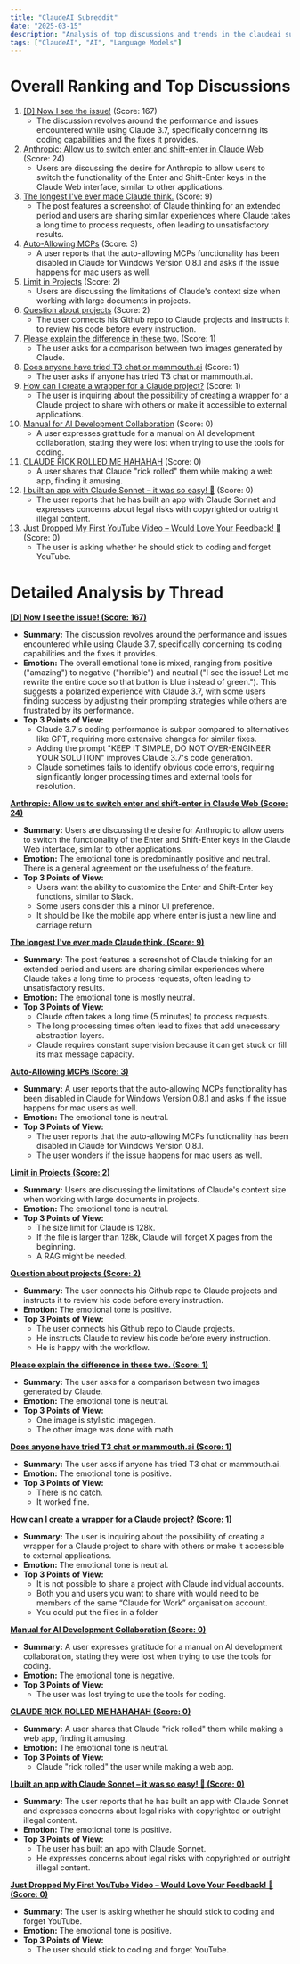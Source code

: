 ```yaml
---
title: "ClaudeAI Subreddit"
date: "2025-03-15"
description: "Analysis of top discussions and trends in the claudeai subreddit"
tags: ["ClaudeAI", "AI", "Language Models"]
---
```


# Overall Ranking and Top Discussions
1.  [[D] Now I see the issue!](https://www.reddit.com/r/ClaudeAI/comments/1jbx12k/now_i_see_the_issue/) (Score: 167)
    *   The discussion revolves around the performance and issues encountered while using Claude 3.7, specifically concerning its coding capabilities and the fixes it provides.
2.  [Anthropic: Allow us to switch enter and shift-enter in Claude Web](https://www.reddit.com/r/ClaudeAI/comments/1jbwebb/anthropic_allow_us_to_switch_enter_and_shiftenter/) (Score: 24)
    *   Users are discussing the desire for Anthropic to allow users to switch the functionality of the Enter and Shift-Enter keys in the Claude Web interface, similar to other applications.
3.  [The longest I've ever made Claude think.](https://i.redd.it/ni7je8yvewoe1.png) (Score: 9)
    *   The post features a screenshot of Claude thinking for an extended period and users are sharing similar experiences where Claude takes a long time to process requests, often leading to unsatisfactory results.
4.  [Auto-Allowing MCPs](https://www.reddit.com/r/ClaudeAI/comments/1jc2f4w/autoallowing_mcps/) (Score: 3)
    *   A user reports that the auto-allowing MCPs functionality has been disabled in Claude for Windows Version 0.8.1 and asks if the issue happens for mac users as well.
5.  [Limit in Projects](https://www.reddit.com/r/ClaudeAI/comments/1jbuyuk/limit_in_projects/) (Score: 2)
    *   Users are discussing the limitations of Claude's context size when working with large documents in projects.
6.  [Question about projects](https://www.reddit.com/r/ClaudeAI/comments/1jc10fp/question_about_projects/) (Score: 2)
    *   The user connects his Github repo to Claude projects and instructs it to review his code before every instruction.
7.  [Please explain the difference in these two.](https://www.reddit.com/gallery/1jbmbk8) (Score: 1)
    *   The user asks for a comparison between two images generated by Claude.
8.  [Does anyone have tried T3 chat or mammouth.ai](https://www.reddit.com/r/ClaudeAI/comments/1jbwvkl/does_anyone_have_tried_t3_chat_or_mammouthai/) (Score: 1)
    *   The user asks if anyone has tried T3 chat or mammouth.ai.
9.  [How can I create a wrapper for a Claude project?](https://www.reddit.com/r/ClaudeAI/comments/1jby2uz/how_can_i_create_a_wrapper_for_a_claude_project/) (Score: 1)
    *   The user is inquiring about the possibility of creating a wrapper for a Claude project to share with others or make it accessible to external applications.
10. [Manual for AI Development Collaboration](https://www.reddit.com/r/ClaudeAI/comments/1jbw8fd/manual_for_ai_development_collaboration/) (Score: 0)
    *   A user expresses gratitude for a manual on AI development collaboration, stating they were lost when trying to use the tools for coding.
11. [CLAUDE RICK ROLLED ME HAHAHAH](https://www.reddit.com/r/ClaudeAI/comments/1jbz00l/claude_rick_rolled_me_hahahah/) (Score: 0)
    *   A user shares that Claude "rick rolled" them while making a web app, finding it amusing.
12. [I built an app with Claude Sonnet – it was so easy! 🚀](https://www.reddit.com/r/ClaudeAI/comments/1jbztbt/i_built_an_app_with_claude_sonnet_it_was_so_easy/) (Score: 0)
    *   The user reports that he has built an app with Claude Sonnet and expresses concerns about legal risks with copyrighted or outright illegal content.
13. [Just Dropped My First YouTube Video – Would Love Your Feedback! 🎥](https://www.reddit.com/r/ClaudeAI/comments/1jc0lqk/just_dropped_my_first_youtube_video_would_love/) (Score: 0)
    *   The user is asking whether he should stick to coding and forget YouTube.

# Detailed Analysis by Thread
**[ [D] Now I see the issue! (Score: 167)](https://www.reddit.com/r/ClaudeAI/comments/1jbx12k/now_i_see_the_issue/)**
*   **Summary:** The discussion revolves around the performance and issues encountered while using Claude 3.7, specifically concerning its coding capabilities and the fixes it provides.
*   **Emotion:** The overall emotional tone is mixed, ranging from positive ("amazing") to negative ("horrible") and neutral ("I see the issue! Let me rewrite the entire code so that button is blue instead of green."). This suggests a polarized experience with Claude 3.7, with some users finding success by adjusting their prompting strategies while others are frustrated by its performance.
*   **Top 3 Points of View:**
    *   Claude 3.7's coding performance is subpar compared to alternatives like GPT, requiring more extensive changes for similar fixes.
    *   Adding the prompt "KEEP IT SIMPLE, DO NOT OVER-ENGINEER YOUR SOLUTION" improves Claude 3.7's code generation.
    *   Claude sometimes fails to identify obvious code errors, requiring significantly longer processing times and external tools for resolution.

**[Anthropic: Allow us to switch enter and shift-enter in Claude Web (Score: 24)](https://www.reddit.com/r/ClaudeAI/comments/1jbwebb/anthropic_allow_us_to_switch_enter_and_shiftenter/)**
*   **Summary:** Users are discussing the desire for Anthropic to allow users to switch the functionality of the Enter and Shift-Enter keys in the Claude Web interface, similar to other applications.
*   **Emotion:** The emotional tone is predominantly positive and neutral. There is a general agreement on the usefulness of the feature.
*   **Top 3 Points of View:**
    *   Users want the ability to customize the Enter and Shift-Enter key functions, similar to Slack.
    *   Some users consider this a minor UI preference.
    *   It should be like the mobile app where enter is just a new line and carriage return

**[The longest I've ever made Claude think. (Score: 9)](https://i.redd.it/ni7je8yvewoe1.png)**
*   **Summary:** The post features a screenshot of Claude thinking for an extended period and users are sharing similar experiences where Claude takes a long time to process requests, often leading to unsatisfactory results.
*   **Emotion:** The emotional tone is mostly neutral.
*   **Top 3 Points of View:**
    *   Claude often takes a long time (5 minutes) to process requests.
    *   The long processing times often lead to fixes that add unecessary abstraction layers.
    *   Claude requires constant supervision because it can get stuck or fill its max message capacity.

**[Auto-Allowing MCPs (Score: 3)](https://www.reddit.com/r/ClaudeAI/comments/1jc2f4w/autoallowing_mcps/)**
*   **Summary:** A user reports that the auto-allowing MCPs functionality has been disabled in Claude for Windows Version 0.8.1 and asks if the issue happens for mac users as well.
*   **Emotion:** The emotional tone is neutral.
*   **Top 3 Points of View:**
    *   The user reports that the auto-allowing MCPs functionality has been disabled in Claude for Windows Version 0.8.1.
    *   The user wonders if the issue happens for mac users as well.

**[Limit in Projects (Score: 2)](https://www.reddit.com/r/ClaudeAI/comments/1jbuyuk/limit_in_projects/)**
*   **Summary:** Users are discussing the limitations of Claude's context size when working with large documents in projects.
*   **Emotion:** The emotional tone is neutral.
*   **Top 3 Points of View:**
    *   The size limit for Claude is 128k.
    *   If the file is larger than 128k, Claude will forget X pages from the beginning.
    *   A RAG might be needed.

**[Question about projects (Score: 2)](https://www.reddit.com/r/ClaudeAI/comments/1jc10fp/question_about_projects/)**
*   **Summary:** The user connects his Github repo to Claude projects and instructs it to review his code before every instruction.
*   **Emotion:** The emotional tone is positive.
*   **Top 3 Points of View:**
    *   The user connects his Github repo to Claude projects.
    *   He instructs Claude to review his code before every instruction.
    *   He is happy with the workflow.

**[Please explain the difference in these two. (Score: 1)](https://www.reddit.com/gallery/1jbmbk8)**
*   **Summary:** The user asks for a comparison between two images generated by Claude.
*   **Emotion:** The emotional tone is neutral.
*   **Top 3 Points of View:**
    *   One image is stylistic imagegen.
    *   The other image was done with math.

**[Does anyone have tried T3 chat or mammouth.ai (Score: 1)](https://www.reddit.com/r/ClaudeAI/comments/1jbwvkl/does_anyone_have_tried_t3_chat_or_mammouthai/)**
*   **Summary:** The user asks if anyone has tried T3 chat or mammouth.ai.
*   **Emotion:** The emotional tone is positive.
*   **Top 3 Points of View:**
    *   There is no catch.
    *   It worked fine.

**[How can I create a wrapper for a Claude project? (Score: 1)](https://www.reddit.com/r/ClaudeAI/comments/1jby2uz/how_can_i_create_a_wrapper_for_a_claude_project/)**
*   **Summary:** The user is inquiring about the possibility of creating a wrapper for a Claude project to share with others or make it accessible to external applications.
*   **Emotion:** The emotional tone is neutral.
*   **Top 3 Points of View:**
    *   It is not possible to share a project with Claude individual accounts.
    *   Both you and users you want to share with would need to be members of the same “Claude for Work” organisation account.
    *   You could put the files in a folder

**[Manual for AI Development Collaboration (Score: 0)](https://www.reddit.com/r/ClaudeAI/comments/1jbw8fd/manual_for_ai_development_collaboration/)**
*   **Summary:** A user expresses gratitude for a manual on AI development collaboration, stating they were lost when trying to use the tools for coding.
*   **Emotion:** The emotional tone is negative.
*   **Top 3 Points of View:**
    *   The user was lost trying to use the tools for coding.

**[CLAUDE RICK ROLLED ME HAHAHAH (Score: 0)](https://www.reddit.com/r/ClaudeAI/comments/1jbz00l/claude_rick_rolled_me_hahahah/)**
*   **Summary:** A user shares that Claude "rick rolled" them while making a web app, finding it amusing.
*   **Emotion:** The emotional tone is neutral.
*   **Top 3 Points of View:**
    *   Claude "rick rolled" the user while making a web app.

**[I built an app with Claude Sonnet – it was so easy! 🚀 (Score: 0)](https://www.reddit.com/r/ClaudeAI/comments/1jbztbt/i_built_an_app_with_claude_sonnet_it_was_so_easy/)**
*   **Summary:** The user reports that he has built an app with Claude Sonnet and expresses concerns about legal risks with copyrighted or outright illegal content.
*   **Emotion:** The emotional tone is positive.
*   **Top 3 Points of View:**
    *   The user has built an app with Claude Sonnet.
    *   He expresses concerns about legal risks with copyrighted or outright illegal content.

**[Just Dropped My First YouTube Video – Would Love Your Feedback! 🎥 (Score: 0)](https://www.reddit.com/r/ClaudeAI/comments/1jc0lqk/just_dropped_my_first_youtube_video_would_love/)**
*   **Summary:** The user is asking whether he should stick to coding and forget YouTube.
*   **Emotion:** The emotional tone is positive.
*   **Top 3 Points of View:**
    *   The user should stick to coding and forget YouTube.
